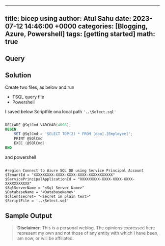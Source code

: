 
---
title: bicep using
author: Atul Sahu
date: 2023-07-12 14:46:00 +0000
categories: [Blogging, Azure, Powershell]
tags: [getting started]
math: true
---

## Query

## Solution

Create two files, as below and run 

- TSQL query file
- Powershell 

I saved below Scriptfile ona local path `'..\Select.sql'`

```powershell

DECLARE @SqlCmd VARCHAR(4096);
BEGIN
	SET @SqlCmd = 'SELECT TOP(2) * FROM [dbo].[Employee]';
	PRINT @SQlCmd
	EXEC (@SQlCmd)
END

```

and powershell

```terminal

#region Connect to Azure SQL DB using Service Principal Account 
$TenantId = "XXXXXXXXX-XXXX-XXXX-XXXX-XXXXXXXXXXX"
$ServicePrincipalApplicationId = "XXXXXXXXX-XXXX-XXXX-XXXX-XXXXXXXXXXX"
$SqlServerName = "<Sql Server Name>"
$DatabaseName = '<DatabaseName>'
$clientsecret= "<secret in plain text>"
$ScriptFile = '..\Select.sql'

```

## Sample Output

>**Disclaimer**: This is a personal weblog. The opinions expressed here represent my own and not those of any entity with which I have been, am now, or will be affiliated.
